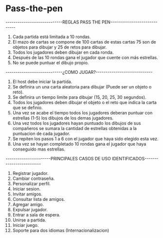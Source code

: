 # Pass-the-pen


-----------------------------REGLAS PASS THE PEN-----------------------------

1.	Cada partida está limitada a 10 rondas.
2.	El mazo de cartas se compone de 100 cartas de estas cartas 75 son de objetos para dibujar y 25 de retos para dibujar.
3.	Todos los jugadores deben dibujar en cada ronda.
4.	Después de las 10 rondas gana el jugador que cuente con más estrellas.
5.	No se puede puntuar el dibujo propio.


-----------------------------¿COMO JUGAR?-----------------------------

1. El host debe iniciar la partida.
2. Se definira un una carta aleatoria para dibujar (Puede ser un objeto o reto).
3. Se definira un tiempo limite para dibujar (15, 20, 25, 30 segundos).
4. Todos los jugadores deben dibujar el objeto o el reto que indica la carta que se definio.
5. Una vez se acabe el tiempo todos los jugadores deberan puntuar con estrellas (1-5) los dibujos de los demas jugadores.
6. Una vez todos los jugadores hayan puntuado los dibujos de sus compañeros se sumara la cantidad de estrellas obtenidas a la
puntuacion de cada jugador.
7. Se repiten los pasos 1 a 6 con el jugador que haya sido elegido esta vez.
8. Una vez se hayan completado 10 rondas gana el jugador que haya conseguido mas estrellas.

-----------------------PRINCIPALES CASOS DE USO IDENTIFICADOS-------------------------
1. Registrar jugador.
2. Cambiar contraseña.
3. Personalizar perfil.
4. Iniciar sesion.
5. Invitar amigos.
6. Consultar lista de amigos.
7. Agregar amigo.
8. Expulsar jugador.
11. Entrar a sala de espera.
12. Unirse a partida.
13. Iniciar juego.
14. Soporte para dos idiomas (Internacionalizacion)
